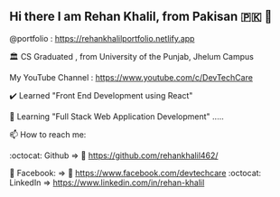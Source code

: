 ## Hi there I am Rehan Khalil, from Pakisan 🇵🇰 👋
@portfolio : https://rehankhalilportfolio.netlify.app

🏛️ CS Graduated , from University of the Punjab, Jhelum Campus

My YouTube Channel : https://www.youtube.com/c/DevTechCare

✔️ Learned "Front End Development using React"

🌱 Learning "Full Stack Web Application Development" .....

📫 How to reach me:

:octocat: Github => 🔗 https://github.com/rehankhalil462/

🔵 Facebook: => 🔗 https://www.facebook.com/devtechcare
:octocat: LinkedIn => https://www.linkedin.com/in/rehan-khalil

